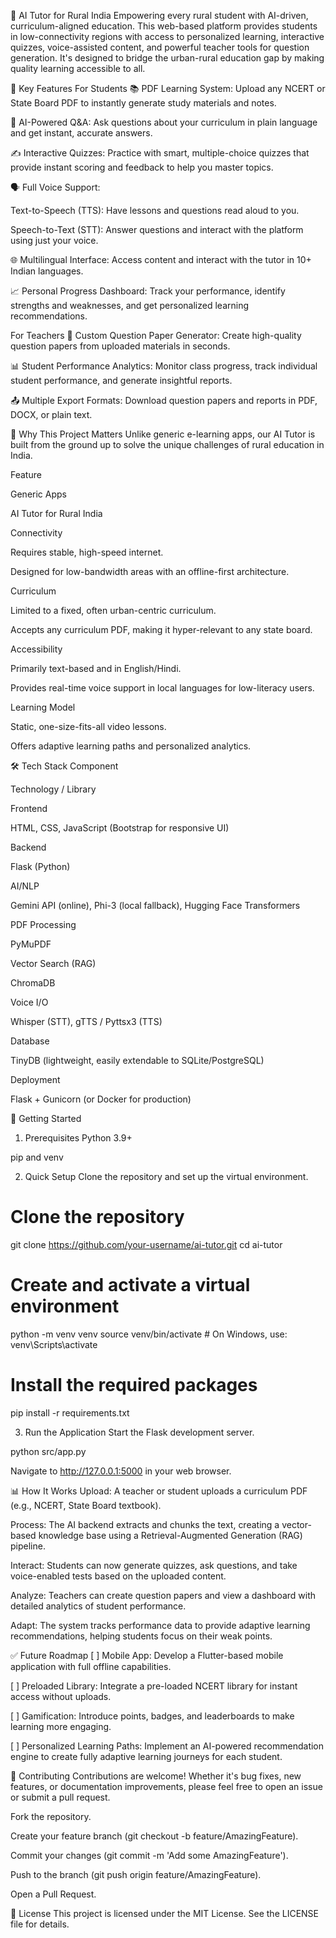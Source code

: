 📘 AI Tutor for Rural India
Empowering every rural student with AI-driven, curriculum-aligned education.
This web-based platform provides students in low-connectivity regions with access to personalized learning, interactive quizzes, voice-assisted content, and powerful teacher tools for question generation. It's designed to bridge the urban-rural education gap by making quality learning accessible to all.

🌟 Key Features
For Students
📚 PDF Learning System: Upload any NCERT or State Board PDF to instantly generate study materials and notes.

🤖 AI-Powered Q&A: Ask questions about your curriculum in plain language and get instant, accurate answers.

✍️ Interactive Quizzes: Practice with smart, multiple-choice quizzes that provide instant scoring and feedback to help you master topics.

🗣️ Full Voice Support:

Text-to-Speech (TTS): Have lessons and questions read aloud to you.

Speech-to-Text (STT): Answer questions and interact with the platform using just your voice.

🌐 Multilingual Interface: Access content and interact with the tutor in 10+ Indian languages.

📈 Personal Progress Dashboard: Track your performance, identify strengths and weaknesses, and get personalized learning recommendations.

For Teachers
📝 Custom Question Paper Generator: Create high-quality question papers from uploaded materials in seconds.

📊 Student Performance Analytics: Monitor class progress, track individual student performance, and generate insightful reports.

📤 Multiple Export Formats: Download question papers and reports in PDF, DOCX, or plain text.

🧠 Why This Project Matters
Unlike generic e-learning apps, our AI Tutor is built from the ground up to solve the unique challenges of rural education in India.

Feature

Generic Apps

AI Tutor for Rural India

Connectivity

Requires stable, high-speed internet.

Designed for low-bandwidth areas with an offline-first architecture.

Curriculum

Limited to a fixed, often urban-centric curriculum.

Accepts any curriculum PDF, making it hyper-relevant to any state board.

Accessibility

Primarily text-based and in English/Hindi.

Provides real-time voice support in local languages for low-literacy users.

Learning Model

Static, one-size-fits-all video lessons.

Offers adaptive learning paths and personalized analytics.

🛠️ Tech Stack
Component

Technology / Library

Frontend

HTML, CSS, JavaScript (Bootstrap for responsive UI)

Backend

Flask (Python)

AI/NLP

Gemini API (online), Phi-3 (local fallback), Hugging Face Transformers

PDF Processing

PyMuPDF

Vector Search (RAG)

ChromaDB

Voice I/O

Whisper (STT), gTTS / Pyttsx3 (TTS)

Database

TinyDB (lightweight, easily extendable to SQLite/PostgreSQL)

Deployment

Flask + Gunicorn (or Docker for production)

🚀 Getting Started
1. Prerequisites
Python 3.9+

pip and venv

2. Quick Setup
Clone the repository and set up the virtual environment.

# Clone the repository
git clone https://github.com/your-username/ai-tutor.git
cd ai-tutor

# Create and activate a virtual environment
python -m venv venv
source venv/bin/activate  # On Windows, use: venv\Scripts\activate

# Install the required packages
pip install -r requirements.txt

3. Run the Application
Start the Flask development server.

python src/app.py

Navigate to http://127.0.0.1:5000 in your web browser.

📊 How It Works
Upload: A teacher or student uploads a curriculum PDF (e.g., NCERT, State Board textbook).

Process: The AI backend extracts and chunks the text, creating a vector-based knowledge base using a Retrieval-Augmented Generation (RAG) pipeline.

Interact: Students can now generate quizzes, ask questions, and take voice-enabled tests based on the uploaded content.

Analyze: Teachers can create question papers and view a dashboard with detailed analytics of student performance.

Adapt: The system tracks performance data to provide adaptive learning recommendations, helping students focus on their weak points.

✅ Future Roadmap
[ ] Mobile App: Develop a Flutter-based mobile application with full offline capabilities.

[ ] Preloaded Library: Integrate a pre-loaded NCERT library for instant access without uploads.

[ ] Gamification: Introduce points, badges, and leaderboards to make learning more engaging.

[ ] Personalized Learning Paths: Implement an AI-powered recommendation engine to create fully adaptive learning journeys for each student.

🤝 Contributing
Contributions are welcome! Whether it's bug fixes, new features, or documentation improvements, please feel free to open an issue or submit a pull request.

Fork the repository.

Create your feature branch (git checkout -b feature/AmazingFeature).

Commit your changes (git commit -m 'Add some AmazingFeature').

Push to the branch (git push origin feature/AmazingFeature).

Open a Pull Request.

📄 License
This project is licensed under the MIT License. See the LICENSE file for details.

